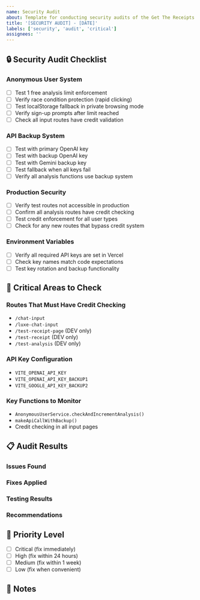 ```yaml
---
name: Security Audit
about: Template for conducting security audits of the Get The Receipts application
title: '[SECURITY AUDIT] - [DATE]'
labels: ['security', 'audit', 'critical']
assignees: ''
---
```


## 🔒 Security Audit Checklist

### Anonymous User System
- [ ] Test 1 free analysis limit enforcement
- [ ] Verify race condition protection (rapid clicking)
- [ ] Test localStorage fallback in private browsing mode
- [ ] Verify sign-up prompts after limit reached
- [ ] Check all input routes have credit validation

### API Backup System
- [ ] Test with primary OpenAI key
- [ ] Test with backup OpenAI key  
- [ ] Test with Gemini backup key
- [ ] Test fallback when all keys fail
- [ ] Verify all analysis functions use backup system

### Production Security
- [ ] Verify test routes not accessible in production
- [ ] Confirm all analysis routes have credit checking
- [ ] Test credit enforcement for all user types
- [ ] Check for any new routes that bypass credit system

### Environment Variables
- [ ] Verify all required API keys are set in Vercel
- [ ] Check key names match code expectations
- [ ] Test key rotation and backup functionality

## 🚨 Critical Areas to Check

### Routes That Must Have Credit Checking
- `/chat-input`
- `/luxe-chat-input` 
- `/test-receipt-page` (DEV only)
- `/test-receipt` (DEV only)
- `/test-analysis` (DEV only)

### API Key Configuration
- `VITE_OPENAI_API_KEY`
- `VITE_OPENAI_API_KEY_BACKUP1`
- `VITE_GOOGLE_API_KEY_BACKUP2`

### Key Functions to Monitor
- `AnonymousUserService.checkAndIncrementAnalysis()`
- `makeApiCallWithBackup()`
- Credit checking in all input pages

## 📋 Audit Results

### Issues Found
<!-- List any security issues discovered -->

### Fixes Applied
<!-- List fixes implemented -->

### Testing Results
<!-- Document test results -->

### Recommendations
<!-- Any recommendations for future security improvements -->

## 🎯 Priority Level
- [ ] Critical (fix immediately)
- [ ] High (fix within 24 hours)
- [ ] Medium (fix within 1 week)
- [ ] Low (fix when convenient)

## 📝 Notes
<!-- Additional notes or observations -->
